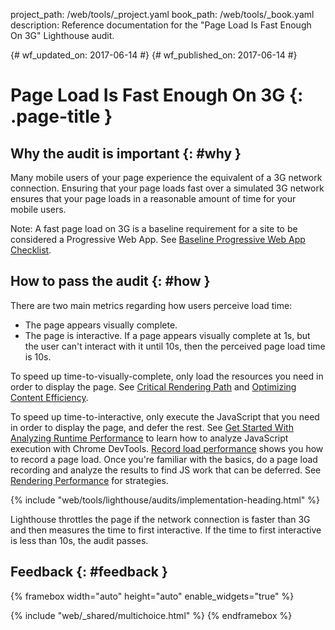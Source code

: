 project_path: /web/tools/_project.yaml
book_path: /web/tools/_book.yaml
description: Reference documentation for the "Page Load Is Fast Enough On 3G" Lighthouse audit.

{# wf_updated_on: 2017-06-14 #}
{# wf_published_on: 2017-06-14 #}

# Page Load Is Fast Enough On 3G  {: .page-title }

## Why the audit is important {: #why }

Many mobile users of your page experience the equivalent of a 3G network
connection. Ensuring that your page loads fast over a simulated 3G network
ensures that your page loads in a reasonable amount of time for your mobile
users.

Note: A fast page load on 3G is a baseline requirement for a site to be
considered a Progressive Web App. See [Baseline Progressive Web App
Checklist](/web/progressive-web-apps/checklist#baseline).

## How to pass the audit {: #how }

There are two main metrics regarding how users perceive load time:

* The page appears visually complete.
* The page is interactive. If a page appears visually complete at 1s,
  but the user can't interact with it until 10s, then the perceived page
  load time is 10s.

To speed up time-to-visually-complete, only load the resources you need in order
to display the page. See [Critical Rendering Path][CRP] and [Optimizing Content
Efficiency][OCE].

[CRP]: /web/fundamentals/performance/critical-rendering-path/
[OCE]: /web/fundamentals/performance/optimizing-content-efficiency/

To speed up time-to-interactive, only execute the JavaScript that you need in
order to display the page, and defer the rest. See [Get Started With Analyzing
Runtime Performance][GS] to learn how to analyze JavaScript execution with
Chrome DevTools. [Record load performance][load] shows you how to record a page
load. Once you're familiar with the basics, do a page load recording and analyze
the results to find JS work that can be deferred. See [Rendering
Performance][RP] for strategies.

[GS]: /web/tools/chrome-devtools/evaluate-performance/
[load]: /web/tools/chrome-devtools/evaluate-performance/reference#record-load
[RP]: /web/fundamentals/performance/rendering/

{% include "web/tools/lighthouse/audits/implementation-heading.html" %}

Lighthouse throttles the page if the network connection is faster than
3G and then measures the time to first interactive. If the time to first
interactive is less than 10s, the audit passes.

## Feedback {: #feedback }

{% framebox width="auto" height="auto" enable_widgets="true" %}
<script>
var label = 'Fast Enough On 3G / Helpful';
var url = 'https://github.com/google/webfundamentals/issues/new?title=[' +
      label + ']';
var feedback = {
  "category": "Lighthouse",
  "choices": [
    {
      "button": {
        "text": "This Doc Was Helpful"
      },
      "response": "Thanks for the feedback.",
      "analytics": {
        "label": label
      }
    },
    {
      "button": {
        "text": "This Doc Was Not Helpful"
      },
      "response": 'Sorry to hear that. Please <a href="' + url +
          '" target="_blank">open a GitHub issue</a> and tell us how to ' +
          'make it better.',
      "analytics": {
        "label": label,
        "value": 0
      }
    }
  ]
};
</script>
{% include "web/_shared/multichoice.html" %}
{% endframebox %}
